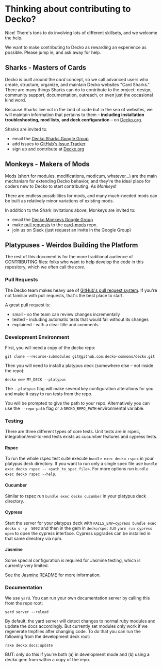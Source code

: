 <!--
# @title Contributing as a Shark, Monkey, or Platypus
-->
# Thinking about contributing to Decko?
Nice! There's tons to do involving lots of different skillsets, and we welcome the help.

We want to make contributing to Decko as rewarding an experience as possible. Please 
jump in, and ask away for help.

## Sharks - Masters of Cards
Decko is built around the _card_ concept, so we call advanced users who create,
structure, organize, and maintain Decko websites "Card Sharks." There are many things
Sharks can do to contribute to the project: design, community support, documentation,
outreach, or even just the occasional kind word. 

Because Sharks live not in the land of code but in the sea of websites, we will
maintain information that pertains to them – **including installation troubleshooting, 
mod lists, and deck configuration** – on [Decko.org][1].

Sharks are invited to:

 - email the [Decko Sharks Google Group][2]
 - add issues to [GitHub's Issue Tracker][3]
 - sign up and contribute at [Decko.org][1]

## Monkeys - Makers of Mods
Mods (short for modules, modifications, modicum, whatever...) are the main 
mechanism for extending Decko behavior, and they're the ideal place for coders
new to Decko to start contributing. As _Monkeys_!

There are endless possibilities for mods, and many much-needed mods can be built
as relatively minor variations of existing mods.

In addition to the Shark invitations above, Monkeys are invited to:

 - email the [Decko Monkeys Google Group][4]
 - make [pull requests][5] to the [card-mods][6] repo.
 - join us on Slack (just request an invite in the Google Group)

## Platypuses - Weirdos Building the Platform

The rest of this document is for the more traditional audience of CONTRIBUTING files:
folks who want to help develop the code in this repository, which we often call
the _core_.

### Pull Requests
The Decko team makes heavy use of [GitHub's pull request system][5]. 
If you're not familiar with pull requests, that's the best place to start.

A great pull request is:
* small - so the team can review changes incrementally
* tested - including automatic tests that would fail without its changes
* explained - with a clear title and comments

### Development Environment

First, you will need a copy of the decko repo:

    git clone --recurse-submodules git@github.com:decko-commons/decko.git

Then you will need to install a platypus deck (somewhere else – not inside the repo):

    decko new MY_DECK --platypus
    
The `--platypus` flag will make several key configuration alterations for you and make 
it easy to run tests from the repo.

You will be prompted to give the path to your repo. Alternatively you can use the 
`--repo-path` flag or a `DECKO_REPO_PATH` environmental variable.

### Testing
There are three different types of core tests. 
Unit tests are in rspec, integration/end-to-end tests exists as cucumber features and 
cypress tests.

#### Rspec
To run the whole rspec test suite execute `bundle exec decko rspec` in your
platypus deck directory. 
If you want to run only a single spec file use 
`bundle exec decko rspec -- <path_to_spec_file>`.
For more options run `bundle exec decko rspec --help`. 

#### Cucumber
Similar to rspec run `bundle exec decko cucumber` in your platypus deck directory.

#### Cypress
Start the server for your platypus deck with `RAILS_ENV=cypress bundle exec decko s -p 
5002` and then in the gem in `decko/spec` run `yarn run cypress open` to open the 
cypress interface. Cypress upgrades can be installed in that same directory via npm. 

#### Jasmine
Some special configuration is required for Jasmine
testing, which is currently very limited. 

See the [Jasmine README][7] for more information.

### Documentation

We use `yard`. You can run your own documentation server by calling this from the repo
root:

    yard server --reload

By default, the yard server will detect changes to normal ruby modules and update the
docs accordingly. But currently set modules only work if we regenerate tmpfiles after
changing code. To do that you can run the following from the development deck root:

    rake decko:docs:update
 
BUT: only do this if you're both (a) in development mode and (b) using a decko gem from
within a copy of the repo.

[1]: https://decko.org
[2]: https://groups.google.com/g/decko-sharks
[3]: https://github.com/decko-commons/decko/issues
[4]: https://groups.google.com/g/decko-monkeys
[5]: https://help.github.com/articles/using-pull-requests
[6]: https://github.com/decko-commons/card-mods/
[7]: decko/spec/javascripts/support/README.md